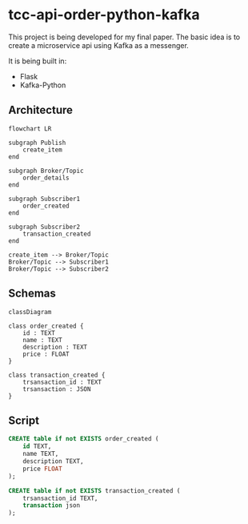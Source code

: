 # tcc-api-order-python-kafka

This project is being developed for my final paper. The basic idea is to create a microservice api using Kafka as a messenger.

It is being built in:
- Flask
- Kafka-Python

## Architecture

```mermaid
flowchart LR

subgraph Publish
    create_item
end

subgraph Broker/Topic
    order_details
end

subgraph Subscriber1
    order_created
end

subgraph Subscriber2
    transaction_created
end

create_item --> Broker/Topic
Broker/Topic --> Subscriber1
Broker/Topic --> Subscriber2
```

## Schemas
```mermaid
classDiagram

class order_created {
    id : TEXT
	name : TEXT
    description : TEXT
    price : FLOAT
}

class transaction_created {
    trsansaction_id : TEXT
	trsansaction : JSON
}
```


## Script
```sql
CREATE table if not EXISTS order_created (
	id TEXT,
	name TEXT,
    description TEXT,
    price FLOAT
);

CREATE table if not EXISTS transaction_created (
	trsansaction_id TEXT,
	transaction json
);
```